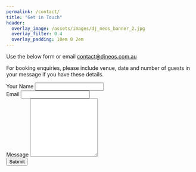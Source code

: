 ```yaml
---
permalink: /contact/
title: "Get in Touch"
header:
  overlay_image: /assets/images/dj_neos_banner_2.jpg
  overlay_filter: 0.4
  overlay_padding: 10em 0 2em
---
```


Use the below form or email [contact@djneos.com.au](mailto:contact@djneos.com.au)

For booking enquiries, please include venue, date and number of guests in your message if you have these details.

<form
  class="fs-form"
  target="_top"
  name="contact"
  method="POST"
  data-netlify="true"
  action="/thanks/"
  netlify-honeypot="gotcha"
>
  <input type="hidden" name="subject" value="[www.djneos.com.au] Contact Request (Ref: 23%{submissionId})">
  <div class="fs-field">
    <label class="fs-label" for="name">Your Name</label>
    <input class="fs-input" type="text" id="name" name="name" required />
  </div>
  <div class="fs-field">
    <label class="fs-label" for="email">Email</label>
    <input class="fs-input" type="email" id="email" name="email" required />
  </div>
  <div class="fs-field">
    <label class="fs-label" for="message">Message</label>
    <textarea
      class="fs-textarea"
      id="message"
      name="message"
      rows="10"
      required
    ></textarea>
  </div>
  <input type="text" name="gotcha" style="display:none" />
  <div class="fs-button-group">
    <button class="fs-button" type="submit">Submit</button>
  </div>
</form>
